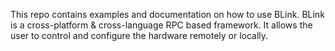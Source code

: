 This repo contains examples and documentation on how to use BLink.
BLink is a cross-platform & cross-language RPC based framework.
It allows the user to control and configure the hardware remotely or locally.

